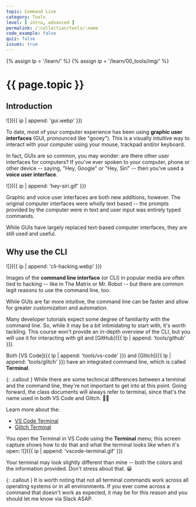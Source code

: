 ```yaml
---
topic: Command Line
category: Tools
level: [ intro, advanced ]
permalink: /:collection/tools/:name
code_example: false
quiz: false
issues: true
---
```


{% assign lp = '/learn/' %}
{% assign ip = '/learn/00_tools/img/' %}

# {{ page.topic }}

## Introduction

![]({{ ip | append: 'gui.webp' }})

To date, most of your computer experience has been using **graphic user interfaces** (GUI, pronounced like "gooey"). This is a visually intuitive way to interact with your computer using your mouse, trackpad and/or keyboard.

In fact, GUIs are so common, you may wonder: are there other user interfaces for computers? If you've ever spoken to your computer, phone or other device -- saying, "Hey, Google" or "Hey, Siri" -- then you've used a **voice user interface**.

![]({{ ip | append: 'hey-siri.gif' }})

Graphic and voice user interfaces are both new additions, however. The original computer interfaces were wholly text based -- the prompts provided by the computer were in text and user input was entirely typed commands.

While GUIs have largely replaced text-based computer interfaces, they are still used and useful.

## Why use the CLI 
![]({{ ip | append: 'cli-hacking.webp' }})

Images of the **command line interface** (or CLI) in popular media are often tied to hacking -- like in The Matrix or Mr. Robot -- but there are common legit reasons to use the command line, too.

While GUIs are far more intuitive, the command line can be faster and allow for greater customization and automation.

Many developer tutorials expect some degree of familiarity with the command line. So, while it may be a bit intimidating to start with, it's worth tackling. This course won't provide an in-depth overview of the CLI, but you will use it for interacting with git and [GitHub]({{ lp | append: 'tools/github' }}).

Both [VS Code]({{ lp | append: 'tools/vs-code' }}) and [Glitch]({{ lp | append: 'tools/glitch' }}) have an integrated command line, which is called **Terminal**.

{: .callout }
While there are some technical differences between a terminal and the command line, they're not important to get into at this point. Going forward, the class documents will always refer to terminal, since that's the name used in both VS Code and Glitch. <span class="emoji">👍🏻</span>

Learn more about the:
- [VS Code Terminal](https://code.visualstudio.com/docs/editor/integrated-terminal)
- [Glitch Terminal](https://glitch.happyfox.com/kb/article/48-i-ve-got-mad-skillz-i-need-a-terminal-command-line-console/)

You open the Terminal in VS Code using the **Terminal** menu; this screen capture shows how to do that and what the terminal looks like when it's open:
![]({{ ip | append: 'vscode-terminal.gif' }})

Your terminal may look slightly different than mine -- both the colors and the information provided. Don't stress about that. <span class="emoji">😀</span>

{: .callout }
It is worth noting that not all terminal commands work across all operating systems or in all environments. If you ever come across a command that doesn't work as expected, it may be for this reason and you should let me know via Slack ASAP.
